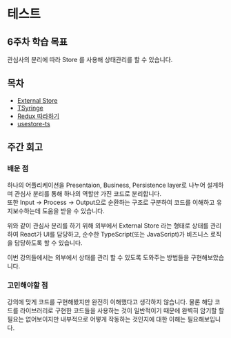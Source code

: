 # 테스트

## 6주차 학습 목표

관심사의 분리에 따라 Store 를 사용해 상태관리를 할 수 있습니다.

## 목차

- [External Store](./external-store.md)
- [TSyringe](./react-testing-library.md)
- [Redux 따라하기](./redux.md)
- [usestore-ts](./usestore-ts.md)

## 주간 회고

### 배운 점

하나의 어플리케이션을 Presentaion, Business, Persistence layer로 나누어 설계하며 관심사 분리를 통해 하나의 역할만 가진 코드로 분리합니다.\
또한 Input → Process → Output으로 순환하는 구조로 구분하여 코드를 이해하고 유지보수하는데 도움을 받을 수 있습니다.

위와 같이 관심사 분리를 하기 위해 외부에서 External Store 라는 형태로 상태를 관리하여 React가 UI를 담당하고, 순수한 TypeScript(또는 JavaScript)가 비즈니스 로직을 담당하도록 할 수 있습니다.

이번 강의들에서는 외부에서 상태를 관리 할 수 있도록 도와주는 방법들을 구현해보았습니다.

### 고민해야할 점

강의에 맞게 코드를 구현해봤지만 완전히 이해했다고 생각하지 않습니다.
물론 해당 코드를 라이브러리로 구현한 코드들을 사용하는 것이 일반적이기 때문에 완벽히 암기할 할 필요는 없어보이지만 내부적으로 어떻게 작동하는 것인지에 대한 이해는 필요해보입니다.
